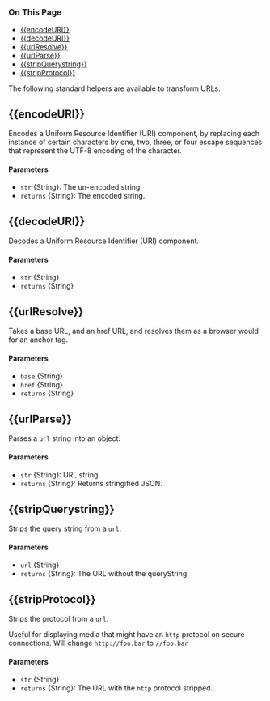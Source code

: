 <div class="otp" id="no-index">
	<h3> On This Page </h3>
	<ul>
    <li><a href="#handlebars_encodeuri">{{encodeURI}}</a></li>
    <li><a href="#handlebars_decodeuri">{{decodeURI}}</a></li>
    <li><a href="#handlebars_urlresolve">{{urlResolve}}</a></li>
    <li><a href="#handlebars_urlparse">{{urlParse}}</a></li>
    <li><a href="#handlebars_stripquerystring">{{stripQuerystring}}</a></li>
    <li><a href="#handlebars_stripprotocol">{{stripProtocol}}</a></li>
	</ul>
</div>

<a href='#handlebars_encodeuri' aria-hidden='true' class='block-anchor'  id='handlebars_encodeuri'><i aria-hidden='true' class='linkify icon'></i></a>

The following standard helpers are available to transform URLs.

## {{encodeURI}}

Encodes a Uniform Resource Identifier (URI) component, by replacing each instance of certain characters by one, two, three, or four escape sequences that represent the UTF-8 encoding of the character.

#### Parameters

* `str` {String}: The un-encoded string.
* `returns` {String}: The encoded string.



<a href='#handlebars_decodeuri' aria-hidden='true' class='block-anchor'  id='handlebars_decodeuri'><i aria-hidden='true' class='linkify icon'></i></a>

## {{decodeURI}}

Decodes a Uniform Resource Identifier (URI) component.

#### Parameters

* `str` {String}
* `returns` {String}



<a href='#handlebars_urlresolve' aria-hidden='true' class='block-anchor'  id='handlebars_urlresolve'><i aria-hidden='true' class='linkify icon'></i></a>

## {{urlResolve}}

Takes a base URL, and an href URL, and resolves them as a browser would for an anchor tag.

#### Parameters

* `base` {String}
* `href` {String}
* `returns` {String}



<a href='#handlebars_urlparse' aria-hidden='true' class='block-anchor'  id='handlebars_urlparse'><i aria-hidden='true' class='linkify icon'></i></a>

## {{urlParse}}

Parses a `url` string into an object.

#### Parameters

* `str` {String}: URL string.
* `returns` {String}: Returns stringified JSON.



<a href='#handlebars_stripquerystring' aria-hidden='true' class='block-anchor'  id='handlebars_stripquerystring'><i aria-hidden='true' class='linkify icon'></i></a>

## {{stripQuerystring}}

Strips the query string from a `url`.

#### Parameters

* `url` {String}
* `returns` {String}: The URL without the queryString.



<a href='#handlebars_stripprotocol' aria-hidden='true' class='block-anchor'  id='handlebars_stripprotocol'><i aria-hidden='true' class='linkify icon'></i></a>

## {{stripProtocol}}

Strips the protocol from a `url`.

Useful for displaying media that might have an `http` protocol on secure connections. Will change `http://foo.bar` to `//foo.bar`

#### Parameters

* `str` {String}
* `returns` {String}: The URL with the `http` protocol stripped.


